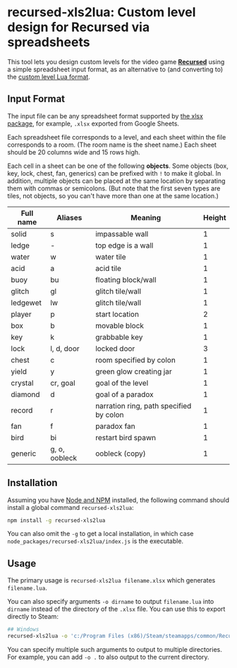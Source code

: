 # recursed-xls2lua: Custom level design for Recursed via spreadsheets

This tool lets you design custom levels for the video game
**[Recursed](http://store.steampowered.com/app/497780/Recursed/)**
using a simple spreadsheet input format, as an alternative to
(and converting to) the
[custom level Lua format](http://steamcommunity.com/sharedfiles/filedetails/?id=800043882).

## Input Format

The input file can be any spreadsheet format supported by
[the xlsx package](https://www.npmjs.com/package/xlsx), for example,
`.xlsx` exported from Google Sheets.

Each spreadsheet file corresponds to a level, and each sheet within
the file corresponds to a room.  (The room name is the sheet name.)
Each sheet should be 20 columns wide and 15 rows high.

Each cell in a sheet can be one of the following **objects**.
Some objects (box, key, lock, chest, fan, generics) can be prefixed with
`!` to make it global.
In addition, multiple objects can be placed at the same location
by separating them with commas or semicolons.
(But note that the first seven types are tiles, not objects, so you can't
have more than one at the same location.)

Full name | Aliases       | Meaning             | Height
--------- | -------       | -------             | ------
solid     | s             | impassable wall     | 1
ledge     | -             | top edge is a wall  | 1
water     | w             | water tile          | 1
acid      | a             | acid tile           | 1
buoy      | bu            | floating block/wall | 1
glitch    | gl            | glitch tile/wall    | 1
ledgewet  | lw            | glitch tile/wall    | 1
player    | p             | start location      | 2
box       | b             | movable block       | 1
key       | k             | grabbable key       | 1
lock      | l, d, door    | locked door         | 3
chest     | c             | room specified by colon | 1
yield     | y             | green glow creating jar | 1
crystal   | cr, goal      | goal of the level   | 1
diamond   | d             | goal of a paradox   | 1
record    | r             | narration ring, path specified by colon | 1
fan       | f             | paradox fan         | 1
bird      | bi            | restart bird spawn  | 1
generic   | g, o, oobleck | oobleck (copy)      | 1

## Installation

Assuming you have [Node and NPM](https://nodejs.org/) installed,
the following command should install a global command `recursed-xls2lua`:

```bash
npm install -g recursed-xls2lua
```

You can also omit the `-g` to get a local installation, in which case
`node_packages/recursed-xls2lua/index.js` is the executable.

## Usage

The primary usage is `recursed-xls2lua filename.xlsx`
which generates `filename.lua`.

You can also specify arguments `-o dirname` to output `filename.lua`
into `dirname` instead of the directory of the `.xlsx` file.
You can use this to export directly to Steam:

```bash
## Windows
recursed-xls2lua -o 'c:/Program Files (x86)/Steam/steamapps/common/Recursed/custom/missions/' level.xlsx
```

You can specify multiple such arguments to output to multiple directories.
For example, you can add `-o .` to also output to the current directory.
